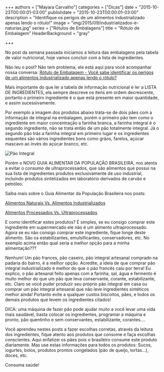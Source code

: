 +++
authors = ["Mayara Carvalho"]
categories = ["Dicas"]
date = "2015-10-23T00:00:01-03:00"
publishdate = "2015-10-23T00:00:01-03:00"
description = "Identifique os perigos de um alimentos industrializado apenas lendo o rótulo!"
image = "img/2015/09/industrializados-e-naturias.jpg"
series = ["Rótulos de Embalagens"]
title = "Rótulo de Embalagem"
  HeaderBackground = "gray"

+++


No post da semana passada iniciamos a leitura das embalagens pela tabela de valor nutricional, hoje vamos concluir com a lista de ingredientes.

Não leu o post? Não tem problema, ele está aqui para você acompanhar nossa conversa: [Rótulo de Embalagem - Você sabe identificar os perigos de um alimentos industrializado apenas lendo o rótulo?][5c56635a]

  [5c56635a]: http://blog.autoconexao.org.br/post/2015/10/lendo-rotulos-das-embalagens/ "Rótulo de Embalagem"

Mais importante do que ler a tabela de informação nutricional é ler a LISTA DE INGREDIENTES, ela sempre descreve os itens em ordem decrescente, portanto o primeiro ingrediente é o que está presente em maior quantidade, e assim sucessivamente.

Por exemplo a imagem dos produtos abaixo trata-se de dois pães com a informação de integral na embalagem, porém o primeiro pão tem como o ingrediente em maior concentração a farinha branca, a farinha integral é o segundo ingrediente, não se trata então de um pão totalmente integral. Já o segundo pão trás a farinha integral em primeiro lugar e os ingredientes sequentes são vários ingredientes bons como grãos, farelos, açúcar mascavo ao invés do açúcar branco, etc.

![Pão Integral](https://s3-sa-east-1.amazonaws.com/blog.autoconexao.org.br/img/2015/10/pao-integral.jpg)

Porém o NOVO GUIA ALIMENTAR DA POPULAÇÃO BRASILEIRA, nos atenta a evitar o consumo de ultraprocessados, que são alimentos que possui na sua lista de ingredientes produtos exclusivamente de uso industrial, incluindo produtos sintetizados em laboratório derivados de carvão e petróleo.

Saiba mais sobre o Guia Alimentar da População Brasileira nos posts:

[Alimentos Naturais Vs. Alimentos Industrializados][f0c574ae]

  [f0c574ae]: http://blog.autoconexao.org.br/post/2015/09/alimentos-naturais-vs-industrializados/ "Novo Guia Alimentarda População Brasileira"

[Alimentos Processados Vs. Ultraprocessados][0dabc144]

  [0dabc144]: http://blog.autoconexao.org.br/post/2015/10/alimentos-naturais-vs-industrializados-parte-2/ "Novo Guia Alimentar da População Brasileira"

E como identificar estes produtos? É simples, se eu consigo comprar este ingrediente em supermercado ele não é um alimento ultraprocessado. Agora se eu não consigo comprar este ingrediente, fique longe deste alimento. São os estabilizantes, emulsificantes, conservadores, etc. No exemplo acima então qual seria a melhor opção para a minha alimentação???

Nenhum! Um pão frances, pão caseiro, pão integral artesanal comprado na padaria do bairro, é a melhor opção. Acredite, a ideia de que comprar pão integral industrializado é melhor do que o pão francês caiu por terra! Eu explico, o pão artesanal feito apenas com a farinha, sal, água e fermento é muito melhor do que um pão que leva conservante, corante, estabilizante, etc. Claro se você puder produzir seu próprio pão integral em casa ou comprar um pão integral artesanal que não leve ingredientes sintéticos melhor ainda! Portanto evite a qualquer custos biscoitos, pães, e todos os demais produtos que levem os ingredientes citados!

DICA: uma máquina de fazer pão pode ajudar muito a você levar uma vida mais saudável, basta colocar os ingredientes, programar a máquina e pronto, pão quentinho e sem conservantes, estabilizante, corantes....

Você aprendeu nestes posts a fazer escolhas corretas, através da leitura dos ingredientes, fique atento aos produtos que consome e faça escolhas conscientes. Aqui enfatizei os pães pois o brasileiro consume este produto diariamente. Mas use estas informações para todos os produtos: Sucos, iogurtes, bolos, produtos prontos congelados (pão de queijo, tortas...), doces, etc.

Consuma saúde!
